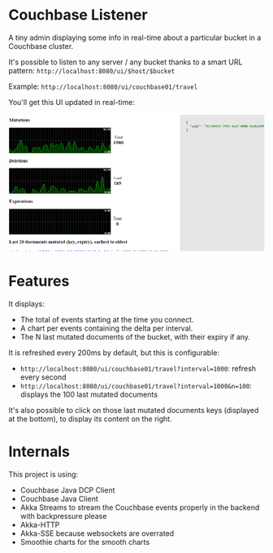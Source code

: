 # Couchbase Listener

A tiny admin displaying some info in real-time about a particular bucket in a Couchbase cluster.

It's possible to listen to any server / any bucket thanks to a smart URL pattern:
`http://localhost:8080/ui/$host/$bucket`

Example: `http://localhost:8080/ui/couchbase01/travel`

You'll get this UI updated in real-time:

![ui](ui.png)

# Features

It displays:
- The total of events starting at the time you connect.
- A chart per events containing the delta per interval.
- The N last mutated documents of the bucket, with their expiry if any.

It is refreshed every 200ms by default, but this is configurable:
- `http://localhost:8080/ui/couchbase01/travel?interval=1000`: refresh every second
- `http://localhost:8080/ui/couchbase01/travel?interval=1000&n=100`: displays the 100 last mutated documents
 
It's also possible to click on those last mutated documents keys (displayed at the bottom), to display its content on the right.

# Internals

This project is using:

- Couchbase Java DCP Client
- Couchbase Java Client
- Akka Streams to stream the Couchbase events properly in the backend with backpressure please 
- Akka-HTTP
- Akka-SSE because websockets are overrated
- Smoothie charts for the smooth charts
